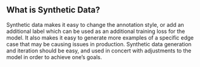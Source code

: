 ## What is Synthetic Data?

Synthetic data makes it easy to change the annotation style, or add an additional label which can be used as an additional training loss for the model. It also makes it easy to generate more examples of a specific edge case that may be causing issues in production. Synthetic data generation and iteration should be easy, and used in concert with adjustments to the model in order to achieve one’s goals.
